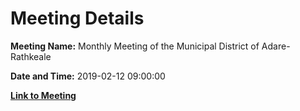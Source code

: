 # Meeting Details

**Meeting Name:** Monthly Meeting of the Municipal District of Adare-Rathkeale

**Date and Time:** 2019-02-12 09:00:00

**[Link to Meeting](https://www.limerick.ie/council/whats-on/monthly-meeting-municipal-district-adare-rathkeale-44)**
